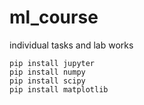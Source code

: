 # ml_course

individual tasks and lab works


```
pip install jupyter
pip install numpy
pip install scipy
pip install matplotlib
```